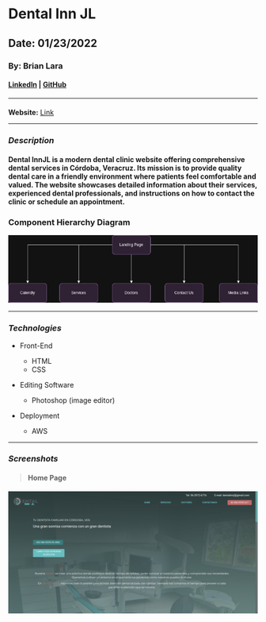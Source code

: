 # Dental Inn JL

## Date: 01/23/2022

### By: Brian Lara

#### [LinkedIn](https://www.linkedin.com/in/brian-lara/) | [GitHub](https://github.com/BrianDLara)

---

####

**Website:**
[Link](https://main.dg0cp24j1di1s.amplifyapp.com/)

---

### **_Description_**

#### Dental InnJL is a modern dental clinic website offering comprehensive dental services in Córdoba, Veracruz. Its mission is to provide quality dental care in a friendly environment where patients feel comfortable and valued. The website showcases detailed information about their services, experienced dental professionals, and instructions on how to contact the clinic or schedule an appointment.

### Component Hierarchy Diagram

![image](/images/Dental_Inn_JL.jpg)

---

### **_Technologies_**

- Front-End

  - HTML
  - CSS

- Editing Software

  - Photoshop (image editor)

- Deployment
  - AWS

---

### **_Screenshots_**

> #### **Home Page**

![image](/images/screenshot.png)
